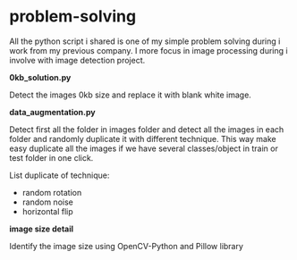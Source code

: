 # problem-solving

All the python script i shared is one of my simple problem solving during i work from my previous company. I more focus in image processing during i involve with image detection project.

**0kb_solution.py**

Detect the images 0kb size and replace it with blank white image. 

**data_augmentation.py**

Detect first all the folder in images folder and detect all the images in each folder and randomly duplicate it with different technique. This way make easy duplicate all the images if we have several classes/object in train or test folder in one click.

List duplicate of technique:
- random rotation
- random noise
- horizontal flip

**image size detail**

Identify the image size using OpenCV-Python and Pillow library 
